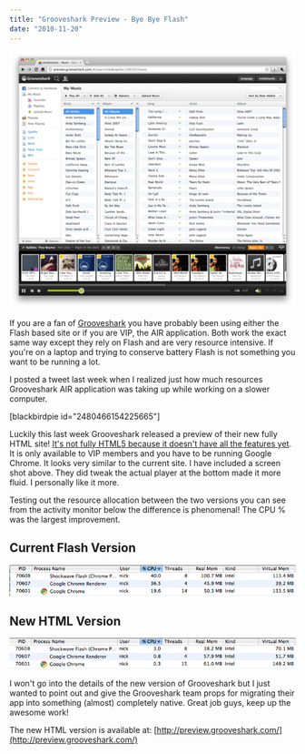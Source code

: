 ```yaml
---
title: "Grooveshark Preview - Bye Bye Flash"
date: "2010-11-20"
---
```


[![](/images/grooveshark-preview-1024x919.png "grooveshark-preview")](http://nickdenardis.com/wp-content/uploads/2010/11/grooveshark-preview.png)

If you are a fan of [Grooveshark](http://grooveshark.com/) you have probably been using either the Flash based site or if you are VIP, the AIR application. Both work the exact same way except they rely on Flash and are very resource intensive. If you're on a laptop and trying to conserve battery Flash is not something you want to be running a lot.

I posted a tweet last week when I realized just how much resources Grooveshark AIR application was taking up while working on a slower computer.

\[blackbirdpie id="2480466154225665"\]

Luckily this last week Grooveshark released a preview of their new fully HTML site! [It's not fully HTML5 because it doesn't have all the features yet](http://forums.grooveshark.com/discussion/1345/HTMl5). It is only available to VIP members and you have to be running Google Chrome. It looks very similar to the current site. I have included a screen shot above. They did tweak the actual player at the bottom made it more fluid. I personally like it more.

Testing out the resource allocation between the two versions you can see from the activity monitor below the difference is phenomenal! The CPU % was the largest improvement.

## Current Flash Version

[![](/images/grooveshark-old.png "grooveshark-old")](http://nickdenardis.com/wp-content/uploads/2010/11/grooveshark-old.png)

## New HTML Version

[![](/images/grooveshark-new.png "grooveshark-new")](http://nickdenardis.com/wp-content/uploads/2010/11/grooveshark-new.png)

I won't go into the details of the new version of Grooveshark but I just wanted to point out and give the Grooveshark team props for migrating their app into something (almost) completely native. Great job guys, keep up the awesome work!

The new HTML version is available at: [http://preview.grooveshark.com/](http://preview.grooveshark.com/)
